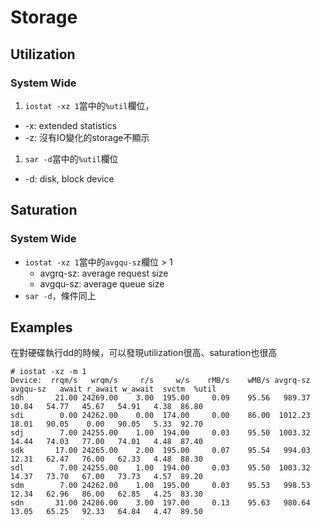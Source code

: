 # Storage
## Utilization
### System Wide
1. `iostat -xz 1`當中的`%util`欄位，
  * -x: extended statistics
  * -z: 沒有IO變化的storage不顯示
1. `sar -d`當中的`%util`欄位
  * -d: disk, block device

## Saturation
### System Wide
* `iostat -xz 1`當中的`avgqu-sz`欄位 > 1
  * avgrq-sz: average request size
  * avgqu-sz: average queue size
* `sar -d`，條件同上

## Examples
在對硬碟執行dd的時候，可以發現utilization很高、saturation也很高
```console
# iostat -xz -m 1
Device:  rrqm/s   wrqm/s     r/s     w/s    rMB/s    wMB/s avgrq-sz avgqu-sz   await r_await w_await  svctm  %util
sdh       21.00 24269.00    3.00  195.00     0.09    95.56   989.37    10.84   54.77   45.67   54.91   4.38  86.80
sdi        0.00 24262.00    0.00  174.00     0.00    86.00  1012.23    18.01   90.05    0.00   90.05   5.33  92.70
sdj        7.00 24255.00    1.00  194.00     0.03    95.50  1003.32    14.44   74.03   77.00   74.01   4.48  87.40
sdk       17.00 24265.00    2.00  195.00     0.07    95.54   994.03    12.31   62.47   76.00   62.33   4.48  88.30
sdl        7.00 24255.00    1.00  194.00     0.03    95.50  1003.32    14.37   73.70   67.00   73.73   4.57  89.20
sdm        7.00 24262.00    1.00  195.00     0.03    95.53   998.53    12.34   62.96   86.00   62.85   4.25  83.30
sdn       31.00 24286.00    3.00  197.00     0.13    95.63   980.64    13.05   65.25   92.33   64.84   4.47  89.50
```
